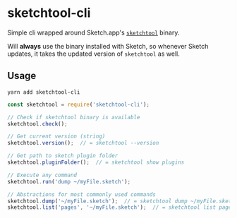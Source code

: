 # sketchtool-cli

Simple cli wrapped around Sketch.app's [`sketchtool`](https://www.sketchapp.com/tool/) binary.

Will **always** use the binary installed with Sketch, so whenever Sketch updates, it takes the updated version of `sketchtool` as well.

## Usage

```bin
yarn add sketchtool-cli
```

```js
const sketchtool = require('sketchtool-cli');

// Check if sketchtool binary is available
sketchtool.check();

// Get current version (string)
sketchtool.version();  // = sketchtool --version

// Get path to sketch plugin folder
sketchtool.pluginFolder();  // = sketchtool show plugins

// Execute any command
sketchtool.run('dump ~/myFile.sketch');

// Abstractions for most commonly used commands
sketchtool.dump('~/myFile.sketch');  // = sketchtool dump ~/myFile.sketch
sketchtool.list('pages', '~/myFile.sketch');  // = sketchtool list pages ~/myFile.sketch
```
